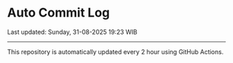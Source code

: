 # Auto Commit Log

Last updated: Sunday, 31-08-2025 19:23 WIB

---

This repository is automatically updated every 2 hour using GitHub Actions.
